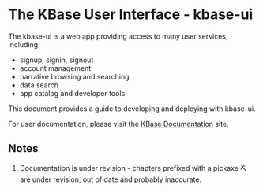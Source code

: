 # The KBase User Interface - kbase-ui

The kbase-ui is a web app providing access to many user services, including:

- signup, signin, signout
- account management
- narrative browsing and searching
- data search
- app catalog and developer tools

This document provides a guide to developing and deploying with kbase-ui.

For user documentation, please visit the [KBase Documentation](https://kbase.us) site.

## Notes

1. Documentation is under revision - chapters prefixed with a pickaxe ⛏ are under revision, out of date and probably inaccurate.